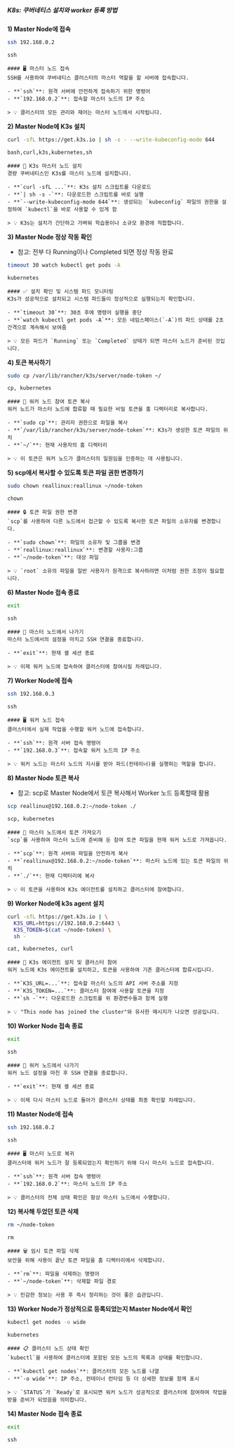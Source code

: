 ##### K8s: 쿠버네티스 설치와 worker 등록 방법 #####


**1) Master Node에 접속**

```bash
ssh 192.168.0.2
```
```tech
ssh
```

```desc
#### 🖥️ 마스터 노드 접속
SSH를 사용하여 쿠버네티스 클러스터의 마스터 역할을 할 서버에 접속합니다.

- **`ssh`**: 원격 서버에 안전하게 접속하기 위한 명령어
- **`192.168.0.2`**: 접속할 마스터 노드의 IP 주소

> 💡 클러스터의 모든 관리와 제어는 마스터 노드에서 시작됩니다.
```

**2) Master Node에 K3s 설치**

```bash
curl -sfL https://get.k3s.io | sh -s - --write-kubeconfig-mode 644
```
```tech
bash,curl,k3s,kubernetes,sh
```

```desc
#### 🚀 K3s 마스터 노드 설치
경량 쿠버네티스인 K3s를 마스터 노드에 설치합니다.

- **`curl -sfL ...`**: K3s 설치 스크립트를 다운로드
- **`| sh -s -`**: 다운로드한 스크립트를 바로 실행
- **`--write-kubeconfig-mode 644`**: 생성되는 `kubeconfig` 파일의 권한을 설정하여 `kubectl`을 바로 사용할 수 있게 함

> 💡 K3s는 설치가 간단하고 가벼워 학습용이나 소규모 환경에 적합합니다.
```

**3) Master Node 정상 작동 확인**

* 참고: 전부 다 Running이나 Completed 되면 정상 작동 완료

```bash
timeout 30 watch kubectl get pods -A
```
```tech
kubernetes
```

```desc
#### ✅ 설치 확인 및 시스템 파드 모니터링
K3s가 성공적으로 설치되고 시스템 파드들이 정상적으로 실행되는지 확인합니다.

- **`timeout 30`**: 30초 후에 명령어 실행을 중단
- **`watch kubectl get pods -A`**: 모든 네임스페이스(`-A`)의 파드 상태를 2초 간격으로 계속해서 보여줌

> 💡 모든 파드가 `Running` 또는 `Completed` 상태가 되면 마스터 노드가 준비된 것입니다.
```

**4) 토큰 복사하기**

```bash
sudo cp /var/lib/rancher/k3s/server/node-token ~/
```
```tech
cp, kubernetes
```

```desc
#### 🔑 워커 노드 참여 토큰 복사
워커 노드가 마스터 노드에 합류할 때 필요한 비밀 토큰을 홈 디렉터리로 복사합니다.

- **`sudo cp`**: 관리자 권한으로 파일을 복사
- **`/var/lib/rancher/k3s/server/node-token`**: K3s가 생성한 토큰 파일의 위치
- **`~/`**: 현재 사용자의 홈 디렉터리

> 💡 이 토큰은 워커 노드가 클러스터의 일원임을 인증하는 데 사용됩니다.
```

**5) scp에서 복사할 수 있도록 토큰 파일 권한 변경하기**

```bash
sudo chown reallinux:reallinux ~/node-token
```
```tech
chown
```

```desc
#### 🔒 토큰 파일 권한 변경
`scp`를 사용하여 다른 노드에서 접근할 수 있도록 복사한 토큰 파일의 소유자를 변경합니다.

- **`sudo chown`**: 파일의 소유자 및 그룹을 변경
- **`reallinux:reallinux`**: 변경할 사용자:그룹
- **`~/node-token`**: 대상 파일

> 💡 `root` 소유의 파일을 일반 사용자가 원격으로 복사하려면 이처럼 권한 조정이 필요합니다.
```

**6) Master Node 접속 종료**

```bash
exit
```
```tech
ssh
```

```desc
#### 🚪 마스터 노드에서 나가기
마스터 노드에서의 설정을 마치고 SSH 연결을 종료합니다.

- **`exit`**: 현재 셸 세션 종료

> 💡 이제 워커 노드에 접속하여 클러스터에 참여시킬 차례입니다.
```

**7) Worker Node에 접속**

```bash
ssh 192.168.0.3
```
```tech
ssh
```

```desc
#### 🖥️ 워커 노드 접속
클러스터에서 실제 작업을 수행할 워커 노드에 접속합니다.

- **`ssh`**: 원격 서버 접속 명령어
- **`192.168.0.3`**: 접속할 워커 노드의 IP 주소

> 💡 워커 노드는 마스터 노드의 지시를 받아 파드(컨테이너)를 실행하는 역할을 합니다.
```

**8) Master Node 토큰 복사**

* 참고: scp로 Master Node에서 토큰 복사해서 Worker 노드 등록할때 활용

```bash
scp reallinux@192.168.0.2:~/node-token ./
```
```tech
scp, kubernetes
```

```desc
#### 📂 마스터 노드에서 토큰 가져오기
`scp`를 사용하여 마스터 노드에 준비해 둔 참여 토큰 파일을 현재 워커 노드로 가져옵니다.

- **`scp`**: 원격 서버와 파일을 안전하게 복사
- **`reallinux@192.168.0.2:~/node-token`**: 마스터 노드에 있는 토큰 파일의 위치
- **`./`**: 현재 디렉터리에 복사

> 💡 이 토큰을 사용하여 K3s 에이전트를 설치하고 클러스터에 참여합니다.
```

**9) Worker Node에 k3s agent 설치**

```bash
curl -sfL https://get.k3s.io | \
  K3S_URL=https://192.168.0.2:6443 \
  K3S_TOKEN=$(cat ~/node-token) \
  sh -
```
```tech
cat, kubernetes, curl
```

```desc
#### 🤝 K3s 에이전트 설치 및 클러스터 참여
워커 노드에 K3s 에이전트를 설치하고, 토큰을 사용하여 기존 클러스터에 합류시킵니다.

- **`K3S_URL=...`**: 접속할 마스터 노드의 API 서버 주소를 지정
- **`K3S_TOKEN=...`**: 클러스터 참여에 사용할 토큰을 지정
- **`sh -`**: 다운로드한 스크립트를 위 환경변수들과 함께 실행

> 💡 "This node has joined the cluster"와 유사한 메시지가 나오면 성공입니다.
```

**10) Worker Node 접속 종료**

```bash
exit
```
```tech
ssh
```

```desc
#### 🚪 워커 노드에서 나가기
워커 노드 설정을 마친 후 SSH 연결을 종료합니다.

- **`exit`**: 현재 셸 세션 종료

> 💡 이제 다시 마스터 노드로 돌아가 클러스터 상태를 최종 확인할 차례입니다.
```

**11) Master Node에 접속**

```bash
ssh 192.168.0.2
```
```tech
ssh
```

```desc
#### 🖥️ 마스터 노드로 복귀
클러스터에 워커 노드가 잘 등록되었는지 확인하기 위해 다시 마스터 노드로 접속합니다.

- **`ssh`**: 원격 서버 접속 명령어
- **`192.168.0.2`**: 마스터 노드의 IP 주소

> 💡 클러스터의 전체 상태 확인은 항상 마스터 노드에서 수행합니다.
```

**12) 복사해 두었던 토큰 삭제**

```bash
rm ~/node-token
```
```tech
rm
```

```desc
#### 🗑️ 임시 토큰 파일 삭제
보안을 위해 사용이 끝난 토큰 파일을 홈 디렉터리에서 삭제합니다.

- **`rm`**: 파일을 삭제하는 명령어
- **`~/node-token`**: 삭제할 파일 경로

> 💡 민감한 정보는 사용 후 즉시 정리하는 것이 좋은 습관입니다.
```

**13) Worker Node가 정상적으로 등록되었는지 Master Node에서 확인**

```bash
kubectl get nodes -o wide
```
```tech
kubernetes
```

```desc
#### 📋 클러스터 노드 상태 확인
`kubectl`을 사용하여 클러스터에 포함된 모든 노드의 목록과 상태를 확인합니다.

- **`kubectl get nodes`**: 클러스터의 모든 노드를 나열
- **`-o wide`**: IP 주소, 컨테이너 런타임 등 더 상세한 정보를 함께 표시

> 💡 `STATUS`가 `Ready`로 표시되면 워커 노드가 성공적으로 클러스터에 참여하여 작업을 받을 준비가 되었음을 의미합니다.
```

**14) Master Node 접속 종료**

```bash
exit
```
```tech
ssh
```